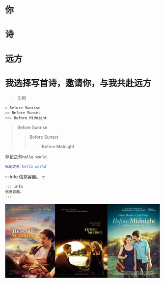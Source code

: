 # 你

# 诗

# 远方

# 我选择写首诗，邀请你，与我共赴远方



> 引用



```js
> Before Sunrise
>> Before Sunset
>>> Before Midnight
```



> Before Sunrise
>> Before Sunset
>>> Before Midnight


标记之外`hello world`



```js
标记之外`hello world`
```



::: info
信息容器。
:::



```js
::: info
信息容器。
:::
```

![](/images/before.jpg)